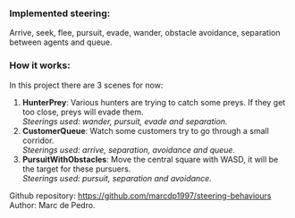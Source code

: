 ### Implemented steering:                                                                                                                                    
Arrive, seek, flee, pursuit, evade, wander, obstacle avoidance, separation between agents and queue.                                                

### How it works:                                              
In this project there are 3 scenes for now:
1) **HunterPrey**: Various hunters are trying to catch some preys. If they get too close, preys will evade them.                                       
   _Steerings used: wander, pursuit, evade and separation._
2) **CustomerQueue**: Watch some customers try to go through a small corridor.                           
   _Steerings used: arrive, separation, avoidance and queue._
3) **PursuitWithObstacles**: Move the central square with WASD, it will be the target for these pursuers.                            
   _Steerings used: pursuit, separation and avoidance._

Github repository: https://github.com/marcdp1997/steering-behaviours                                         
Author: Marc de Pedro.
